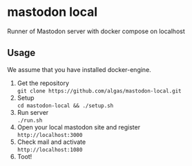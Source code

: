 # mastodon local

Runner of Mastodon server with docker compose on localhost

## Usage

We assume that you have installed docker-engine.

1. Get the repository  
`git clone https://github.com/algas/mastodon-local.git`
2. Setup  
`cd mastodon-local && ./setup.sh`
3. Run server  
`./run.sh`
4. Open your local mastodon site and register  
`http://localhost:3000`
5. Check mail and activate  
`http://localhost:1080`
6. Toot!
